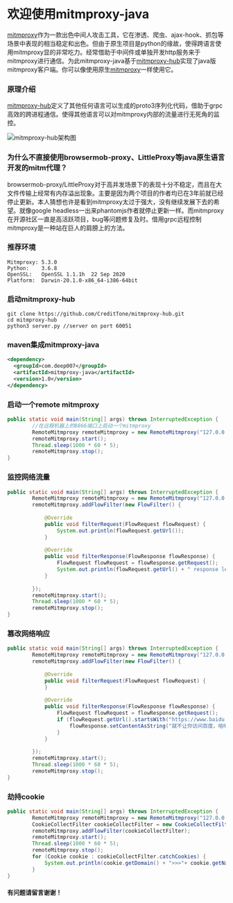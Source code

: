 # 欢迎使用mitmproxy-java

[mitmproxy](https://github.com/mitmproxy/mitmproxy)作为一款出色中间人攻击工具，它在渗透、爬虫、ajax-hook、抓包等场景中表现的相当稳定和出色。但由于原生项目是python的缘故，使得跨语言使用mitmproxy显的非常吃力。经常借助于中间件或单独开发http服务来于mitmproxy进行通信。为此mitmproxy-java基于[mitmproxy-hub](https://github.com/CreditTone/mitmproxy-hub "mitmproxy-hub")实现了java版mitmproxy客户端。你可以像使用原生[mitmproxy](https://github.com/mitmproxy/mitmproxy)一样使用它。

### 原理介绍
[mitmproxy-hub](https://github.com/CreditTone/mitmproxy-hub "mitmproxy-hub")定义了其他任何语言可以生成的proto3序列化代码，借助于grpc高效的跨进程通信。使得其他语言可以对mitmproxy内部的流量进行无死角的监控。

![mitmproxy-hub架构图](https://opensourcefile.oss-cn-beijing.aliyuncs.com/mitmproxy-hub.png "mitmproxy-hub架构图")

### 为什么不直接使用browsermob-proxy、LittleProxy等java原生语言开发的mitm代理？
browsermob-proxy/LittleProxy对于高并发场景下的表现十分不稳定，而且在大文件传输上经常有内存溢出现象。主要是因为两个项目的作者均已在3年前就已经停止更新。本人猜想也许是看到mitmproxy太过于强大，没有继续发展下去的希望。就像google headless一出来phantomjs作者就停止更新一样。而mitmproxy在开源社区一直是高活跃项目，bug等问题修复及时。借用grpc远程控制mitmproxy是一种站在巨人的肩膀上的方法。


### 推荐环境
```
Mitmproxy: 5.3.0
Python:    3.6.8
OpenSSL:   OpenSSL 1.1.1h  22 Sep 2020
Platform:  Darwin-20.1.0-x86_64-i386-64bit
```

### 启动mitmproxy-hub
```
git clone https://github.com/CreditTone/mitmproxy-hub.git
cd mitmproxy-hub
python3 server.py //server on port 60051

```

### maven集成mitmproxy-java
```xml
<dependency>
  <groupId>com.deep007</groupId>
  <artifactId>mitmproxy-java</artifactId>
  <version>1.0</version>
</dependency>
```

### 启动一个remote mitmproxy
```java
public static void main(String[] args) throws InterruptedException {
		//在远程机器上的8866端口上启动一个mitmproxy
		RemoteMitmproxy remoteMitmproxy = new RemoteMitmproxy("127.0.0.1", 60051, "127.0.0.1", 8866);
		remoteMitmproxy.start();
		Thread.sleep(1000 * 60 * 5);
		remoteMitmproxy.stop();
}
```

### 监控网络流量
```java
public static void main(String[] args) throws InterruptedException {
		RemoteMitmproxy remoteMitmproxy = new RemoteMitmproxy("127.0.0.1", 60051, "127.0.0.1", 8866);
		remoteMitmproxy.addFlowFilter(new FlowFilter() {
			
			@Override
			public void filterRequest(FlowRequest flowRequest) {
				System.out.println(flowRequest.getUrl());
			}
			
			@Override
			public void filterResponse(FlowResponse flowResponse) {
				FlowRequest flowRequest = flowResponse.getRequest();
				System.out.println(flowRequest.getUrl() + " response length:" +flowResponse.getContent().length);
			}
			
		});
		remoteMitmproxy.start();
		Thread.sleep(1000 * 60 * 5);
		remoteMitmproxy.stop();
}
```

### 篡改网络响应
```java
public static void main(String[] args) throws InterruptedException {
		RemoteMitmproxy remoteMitmproxy = new RemoteMitmproxy("127.0.0.1", 60051, "127.0.0.1", 8866);
		remoteMitmproxy.addFlowFilter(new FlowFilter() {
			
			@Override
			public void filterRequest(FlowRequest flowRequest) {
			}
			
			@Override
			public void filterResponse(FlowResponse flowResponse) {
				FlowRequest flowRequest = flowResponse.getRequest();
				if (flowRequest.getUrl().startsWith("https://www.baidu.com")) {
					flowResponse.setContentAsString("就不让你访问百度，哈哈!");
				}
			}
			
		});
		remoteMitmproxy.start();
		Thread.sleep(1000 * 60 * 5);
		remoteMitmproxy.stop();
}
```


### 劫持cookie
```java
public static void main(String[] args) throws InterruptedException {
		RemoteMitmproxy remoteMitmproxy = new RemoteMitmproxy("127.0.0.1", 60051, "127.0.0.1", 8866);
		CookieCollectFilter cookieCollectFilter = new CookieCollectFilter();
		remoteMitmproxy.addFlowFilter(cookieCollectFilter);
		remoteMitmproxy.start();
	    Thread.sleep(1000 * 60 * 5);
	    remoteMitmproxy.stop();
	    for (Cookie cookie : cookieCollectFilter.catchCookies) {
	    	System.out.println(cookie.getDomain() + ">>>"+ cookie.getName()+"="+cookie.getValue() +" path:"+cookie.getPath());
	    }
}
```

#### 有问题请留言谢谢！

